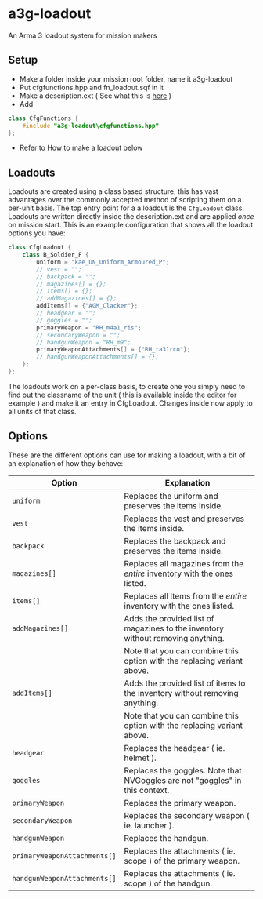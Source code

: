 a3g-loadout
===========
An Arma 3 loadout system for mission makers

Setup
-----
- Make a folder inside your mission root folder, name it a3g-loadout
- Put cfgfunctions.hpp and fn_loadout.sqf in it
- Make a description.ext ( See what this is [here](https://community.bistudio.com/wiki/Description.ext) )
- Add
``` c++ 
class CfgFunctions { 
	#include "a3g-loadout\cfgfunctions.hpp" 
};
```
- Refer to How to make a loadout below

Loadouts
--------
Loadouts are created using a class based structure, this has vast advantages over the commonly accepted method of scripting them on a per-unit basis.
The top entry point for a a loadout is the `CfgLoadout` class. Loadouts are written directly inside the description.ext and are applied _once_ on mission start. This is an example configuration that shows all the loadout options you have:
``` c++
class CfgLoadout {
	class B_Soldier_F {
		uniform = "kae_UN_Uniform_Armoured_P";
		// vest = "";
		// backpack = "";
		// magazines[] = {};
		// items[] = {};
		// addMagazines[] = {};
		addItems[] = {"AGM_Clacker"};
		// headgear = "";	
		// goggles = "";
		primaryWeapon = "RH_m4a1_ris";
		// secondaryWeapon = "";	
		// handgunWeapon = "RH_m9";
		primaryWeaponAttachments[] = {"RH_ta31rco"};
		// handgunWeaponAttachments[] = {};
	};
};
```
The loadouts work on a per-class basis, to create one you simply need to find out the classname of the unit ( this is available inside the editor for example ) and make it an entry in CfgLoadout. Changes inside now apply to all units of that class.

Options
-------
These are the different options can use for making a loadout, with a bit of an explanation of how they behave:

| Option                       | Explanation                                                                     |
| ---------------------------- | ------------------------------------------------------------------------------- |
| `uniform`                    | Replaces the uniform and preserves the items inside.                            |
| `vest`                       | Replaces the vest and preserves the items inside.                               |
| `backpack`                   | Replaces the backpack and preserves the items inside.                           |
| `magazines[]`                | Replaces all magazines from the _entire_ inventory with the ones listed.        |
| `items[]`                    | Replaces all Items from the _entire_ inventory with the ones listed.            |
| `addMagazines[]`             | Adds the provided list of magazines to the inventory without removing anything. |
|                              | Note that you can combine this option with the replacing variant above.         |
| `addItems[]`                 | Adds the provided list of items to the inventory without removing anything.     |
|                              | Note that you can combine this option with the replacing variant above.         |
| `headgear`                   | Replaces the headgear ( ie. helmet ).                                           |
| `goggles`                    | Replaces the goggles. Note that NVGoggles are not "goggles" in this context.    |
| `primaryWeapon`              | Replaces the primary weapon.                                                    |
| `secondaryWeapon`            | Replaces the secondary weapon ( ie. launcher ).                                 |
| `handgunWeapon`              | Replaces the handgun.                                                           |
| `primaryWeaponAttachments[]` | Replaces the attachments ( ie. scope ) of the primary weapon.                   |
| `handgunWeaponAttachments[]` | Replaces the attachments ( ie. scope ) of the handgun.                          |
